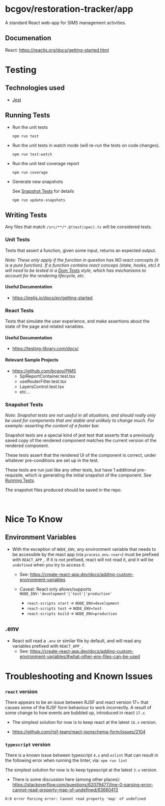 # bcgov/restoration-tracker/app

A standard React web-app for SIMS management activities.

## Documenation

React: https://reactjs.org/docs/getting-started.html

# Testing

## Technologies used

- [Jest](https://jestjs.io/docs/en/getting-started)

## Running Tests

- Run the unit tests

  ```
  npm run test
  ```

- Run the unit tests in watch mode (will re-run the tests on code changes).

  ```
  npm run test:watch
  ```

- Run the unit test coverage report

  ```
  npm run coverage
  ```

- Generate new snapshots

  See [Snapshot Tests](#snapshot-tests) for details

  ```
  npm run update-snapshots
  ```

## Writing Tests

Any files that match `/src/**/*.@(test|spec).ts` will be considered tests.

### Unit Tests

Tests that assert a function, given some input, returns an expected output.

_Note: These only apply if the function in question has NO react concepts (it is a pure function). If a function contains react conceps (state, hooks, etc) it will need to be tested in a [Dom Tests](#dom-tests) style, which has mechanisms to account for the rendering lifecycle, etc._

#### Useful Documentation

- https://jestjs.io/docs/en/getting-started

### React Tests

Tests that simulate the user experience, and make assertions about the state of the page and related variables.

#### Useful Documentation

- https://testing-library.com/docs/

#### Relevant Sample Projects

- https://github.com/bcgov/PIMS
  - SplReportContainer.test.tsx
  - useRouterFilter.test.tsx
  - LayersControl.test.tsx
  - etc...

### Snapshot Tests

_Note: Snapshot tests are not useful in all situations, and should really only be used for components that are stable and unlikely to change much. For example: asserting the content of a footer bar._

Snapshot tests are a special kind of jest test that asserts that a previously saved copy of the rendered component matches the current version of the rendered component.

These tests assert that the rendered UI of the component is correct, under whatever pre-conditions are set up in the test.

These tests are run just like any other tests, but have 1 additional pre-requisite, which is generating the initial snapshot of the component. See [Running Tests](#running-tests).

The snapshot files produced should be saved in the repo.

<br />

# Nice To Know

## Environment Variables

- With the exception of `NODE_ENV`, any environment variable that needs to be accessible by the react app (via `process.env.<var>`) must be prefixed with `REACT_APP_`. If it is not prefixed, react will not read it, and it will be `undefined` when you try to access it.

  - See: https://create-react-app.dev/docs/adding-custom-environment-variables

  - Caveat: React only allows/supports `NODE_ENV:'development'|'test'|'production'`
    - `react-scripts start` -> `NODE_ENV=development`
    - `react-scripts test` -> `NODE_ENV=test`
    - `react-scripts build` -> `NODE_ENV=production`

## .env

- React will read a `.env` or similar file by default, and will read any variables prefixed with `REACT_APP_`.
  - See: https://create-react-app.dev/docs/adding-custom-environment-variables/#what-other-env-files-can-be-used

# Troubleshooting and Known Issues

### `react` version

There appears to be an issue between RJSF and react version 17+ that causes some of the RJSF form behaviour to work incorrectly. A result of some change to how events are bubbled up, introduced in react `17.x`.

- The simplest solution for now is to keep react at the latest `16.x` version.

- https://github.com/rjsf-team/react-jsonschema-form/issues/2104

### `typescript` version

There is a known issue between typescript `4.x` and `eslint` that can result in the following error when running the linter, via: `npm run lint`

The simplest solution for now is to keep typescript at the latest `3.x` version.

- There is some discussion here (among other places):  
  https://stackoverflow.com/questions/62079477/line-0-parsing-error-cannot-read-property-map-of-undefined/63660413

```
0:0 error Parsing error: Cannot read property 'map' of undefined
```
